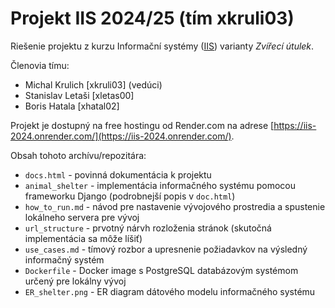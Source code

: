 # Projekt IIS 2024/25 (tím xkruli03)

Riešenie projektu z kurzu Informační systémy ([IIS](https://www.fit.vut.cz/study/course/IIS/.cs)) varianty *Zvířecí útulek*.

Členovia tímu:
- Michal Krulich [xkruli03] (vedúci)
- Stanislav Letaši [xletas00]
- Boris Hatala [xhatal02]

Projekt je dostupný na free hostingu od Render.com na adrese [https://iis-2024.onrender.com/](https://iis-2024.onrender.com/).

Obsah tohoto archívu/repozitára:
- `docs.html` - povinná dokumentácia k projektu
- `animal_shelter` - implementácia informačného systému pomocou frameworku Django (podrobnejší popis v `doc.html`)
- `how_to_run.md` - návod pre nastavenie vývojového prostredia a spustenie lokálneho servera pre vývoj
- `url_structure` - prvotný nárvh rozloženia stránok (skutočná implementácia sa môže líšiť)
- `use_cases.md` - tímový rozbor a upresnenie požiadavkov na výsledný informačný systém
- `Dockerfile` - Docker image s PostgreSQL databázovým systémom určený pre lokálny vývoj
- `ER_shelter.png` - ER diagram dátového modelu informačného systému
